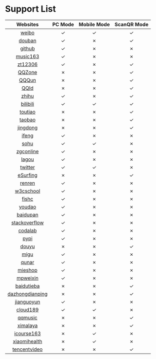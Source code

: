 # Support List

|  Websites                                             | PC Mode  | Mobile Mode | ScanQR Mode  |
|  :----:                                               | :----:   | :----:      | :----:       |
|  [weibo](https://m.weibo.cn/)                         | ✓        | ✓          | ✓           |
|  [douban](https://www.douban.com/)                    | ✓        | ✗          | ✓           |
|  [github](https://github.com/)                        | ✓        | ✗          | ✗           |
|  [music163](https://music.163.com/)                   | ✓        | ✗          | ✗           |
|  [zt12306](https://www.12306.cn/index/)               | ✓        | ✗          | ✓           |
|  [QQZone](https://qzone.qq.com)                       | ✗        | ✗          | ✓            |
|  [QQQun](https://qun.qq.com/)                         | ✗        | ✗          | ✓            |
|  [QQId](https://id.qq.com/)                           | ✗        | ✗          | ✓            |
|  [zhihu](https://www.zhihu.com/)                      | ✓        | ✗          | ✓            |
|  [bilibili](https://www.bilibili.com/)                | ✓        | ✓          | ✓            |
|  [toutiao](https://www.toutiao.com/)                  | ✗        | ✗          | ✓            |
|  [taobao](https://taobao.com/)                        | ✗        | ✗          | ✓            |
|  [jingdong](https://www.jd.com/)                      | ✗        | ✗          | ✓            |
|  [ifeng](https://www.ifeng.com/)                      | ✓        | ✗          | ✗            |
|  [sohu](https://www.sohu.com/)                        | ✓        | ✓          | ✗            |
|  [zgconline](https://www.zol.com.cn/)                 | ✓        | ✗          | ✗            |
|  [lagou](https://www.lagou.com/)                      | ✓        | ✗          | ✗            |
|  [twitter](https://twitter.com/?lang=en)              | ✓        | ✓          | ✗            |
|  [eSurfing](https://e.189.cn/index.do)                | ✗        | ✗          | ✓            |
|  [renren](http://www.renren.com/)                     | ✓        | ✗          | ✗            |
|  [w3cschool](https://www.w3cschool.cn/)               | ✓        | ✗          | ✗            |
|  [fishc](https://fishc.com.cn/)                       | ✓        | ✗          | ✗            |
|  [youdao](https://youdao.com/)                        | ✓        | ✗          | ✗            |
|  [baidupan](https://pan.baidu.com/)                   | ✓        | ✗          | ✗            |
|  [stackoverflow](https://stackoverflow.com/)          | ✓        | ✗          | ✗            |
|  [codalab](https://competitions.codalab.org/)         | ✓        | ✗          | ✗            |
|  [pypi](https://pypi.org/)                            | ✓        | ✗          | ✗            |
|  [douyu](https://www.douyu.com/)                      | ✗        | ✗          | ✓            |
|  [migu](https://music.migu.cn/v3)                     | ✓        | ✗          | ✗            |
|  [qunar](https://www.qunar.com/)                      | ✓        | ✗          | ✗            |
|  [mieshop](https://www.mi.com/)                       | ✓        | ✗          | ✗            |
|  [mpweixin](https://mp.weixin.qq.com/)                | ✓        | ✗          | ✗            |
|  [baidutieba](https://tieba.baidu.com/index.html)     | ✗        | ✗          | ✓            |
|  [dazhongdianping](https://www.dianping.com/)         | ✗        | ✗          | ✓            |
|  [jianguoyun](https://www.jianguoyun.com/)            | ✓        | ✗          | ✗            |
|  [cloud189](https://cloud.189.cn/)                    | ✓        | ✓          | ✗            |
|  [qqmusic](https://y.qq.com/)                         | ✗        | ✗          | ✓            |
|  [ximalaya](https://www.ximalaya.com/)                | ✗        | ✗          | ✓            |
|  [icourse163](https://www.icourse163.org/)            | ✗        | ✓          | ✗            |
|  [xiaomihealth](https://www.huami.com/)               | ✗        | ✓          | ✗            |
|  [tencentvideo](https://v.qq.com/)                    | ✗        | ✗          | ✓            |